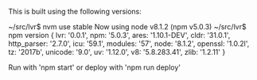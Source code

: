 This is built using the following versions:

~/src/lvr$ nvm use stable
  Now using node v8.1.2 (npm v5.0.3)
~/src/lvr$ npm version
{ lvr: '0.0.1',
  npm: '5.0.3',
  ares: '1.10.1-DEV',
  cldr: '31.0.1',
  http_parser: '2.7.0',
  icu: '59.1',
  modules: '57',
  node: '8.1.2',
  openssl: '1.0.2l',
  tz: '2017b',
  unicode: '9.0',
  uv: '1.12.0',
  v8: '5.8.283.41',
  zlib: '1.2.11' }

Run with 'npm start' or deploy with 'npm run deploy'

